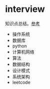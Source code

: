 # interview
知识点总结。[参考](https://github.com/huihut/interview)

- 操作系统
- 数据库
- python
- 计算机网络
- 算法
- 数据结构
- 设计模式
- 系统架构
- leetcode
